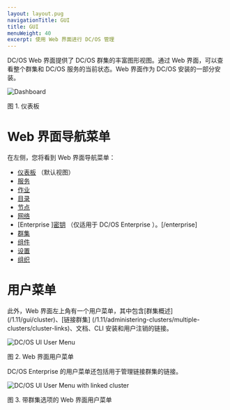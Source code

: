 ```yaml
---
layout: layout.pug
navigationTitle: GUI
title: GUI
menuWeight: 40
excerpt: 使用 Web 界面进行 DC/OS 管理
---
```


DC/OS Web 界面提供了 DC/OS 群集的丰富图形视图。通过 Web 界面，可以查看整个群集和 DC/OS 服务的当前状态。Web 界面作为 DC/OS 安装的一部分安装。

![Dashboard](/1.11/img/dashboard-ee.png)

图 1. 仪表板

# Web 界面导航菜单
在左侧，您将看到 Web 界面导航菜单：
- [仪表板](/1.11/gui/dashboard/) （默认视图）
- [服务](/1.11/gui/services/)
- [作业](/1.11/gui/jobs/)
- [目录](/1.11/gui/catalog/)
- [节点](/1.11/gui/nodes/)
- [网络](/1.11/gui/networking/)
- [Enterprise ][密钥](/1.11/gui/secrets/) （仅适用于 DC/OS Enterprise ）。[/enterprise]
- [群集](/1.11/gui/cluster/)
- [组件](/1.11/gui/components/)
- [设置](/1.11/gui/settings/)
- [组织](/1.11/gui/organization/)

# 用户菜单

此外，Web 界面左上角有一个用户菜单，其中包含[群集概述] (/1.11/gui/cluster)、[链接群集] (/1.11/administering-clusters/multiple-clusters/cluster-links)、文档、CLI 安装和用户注销的链接。

![DC/OS UI User Menu](/1.11/img/ui-user-menu.png)

图 2. Web 界面用户菜单

DC/OS Enterprise 的用户菜单还包括用于管理链接群集的链接。

![DC/OS UI User Menu with linked cluster ](/1.11/img/switch-cluster.png)

图 3. 带群集选项的 Web 界面用户菜单
